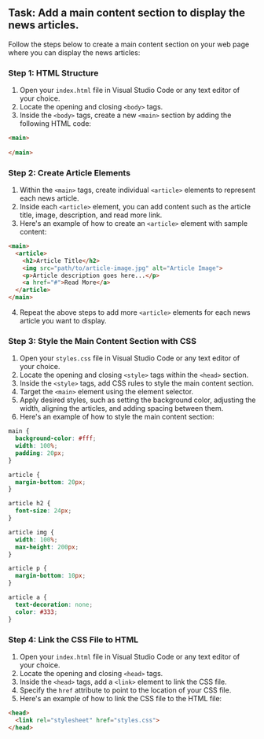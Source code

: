 
## Task: Add a main content section to display the news articles.

Follow the steps below to create a main content section on your web page where you can display the news articles:

### Step 1: HTML Structure

1. Open your `index.html` file in Visual Studio Code or any text editor of your choice.
2. Locate the opening and closing `<body>` tags.
3. Inside the `<body>` tags, create a new `<main>` section by adding the following HTML code:

```html
<main>
  
</main>
```

### Step 2: Create Article Elements

1. Within the `<main>` tags, create individual `<article>` elements to represent each news article.
2. Inside each `<article>` element, you can add content such as the article title, image, description, and read more link.
3. Here's an example of how to create an `<article>` element with sample content:

```html
<main>
  <article>
    <h2>Article Title</h2>
    <img src="path/to/article-image.jpg" alt="Article Image">
    <p>Article description goes here...</p>
    <a href="#">Read More</a>
  </article>
</main>
```

4. Repeat the above steps to add more `<article>` elements for each news article you want to display.

### Step 3: Style the Main Content Section with CSS

1. Open your `styles.css` file in Visual Studio Code or any text editor of your choice.
2. Locate the opening and closing `<style>` tags within the `<head>` section.
3. Inside the `<style>` tags, add CSS rules to style the main content section.
4. Target the `<main>` element using the element selector.
5. Apply desired styles, such as setting the background color, adjusting the width, aligning the articles, and adding spacing between them.
6. Here's an example of how to style the main content section:

```css
main {
  background-color: #fff;
  width: 100%;
  padding: 20px;
}

article {
  margin-bottom: 20px;
}

article h2 {
  font-size: 24px;
}

article img {
  width: 100%;
  max-height: 200px;
}

article p {
  margin-bottom: 10px;
}

article a {
  text-decoration: none;
  color: #333;
}
```

### Step 4: Link the CSS File to HTML

1. Open your `index.html` file in Visual Studio Code or any text editor of your choice.
2. Locate the opening and closing `<head>` tags.
3. Inside the `<head>` tags, add a `<link>` element to link the CSS file.
4. Specify the `href` attribute to point to the location of your CSS file.
5. Here's an example of how to link the CSS file to the HTML file:

```html
<head>
  <link rel="stylesheet" href="styles.css">
</head>
```

